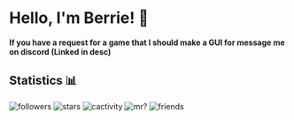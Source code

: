 # Hello, I'm Berrie! 👋

**If you have a request for a game that I should make a GUI for message me on discord (Linked in desc)**

## Statistics 📊

![followers](https://img.shields.io/github/followers/CheriBerrie?color=red&label=Followers&logo=github&style=for-the-badge) ![stars](https://img.shields.io/github/stars/CheriBerrie?color=red&logo=github&style=for-the-badge) ![cactivity](https://img.shields.io/github/commit-activity/m/CheriBerrie/Berries-Scripts?color=green&logo=github&style=for-the-badge) ![mr?](https://img.shields.io/maintenance/yes/2022?color=succses&label=moderated%20repos&logo=github&style=for-the-badge) ![friends](https://img.shields.io/badge/Friends-8-red?style=for-the-badge&logo=discord)
